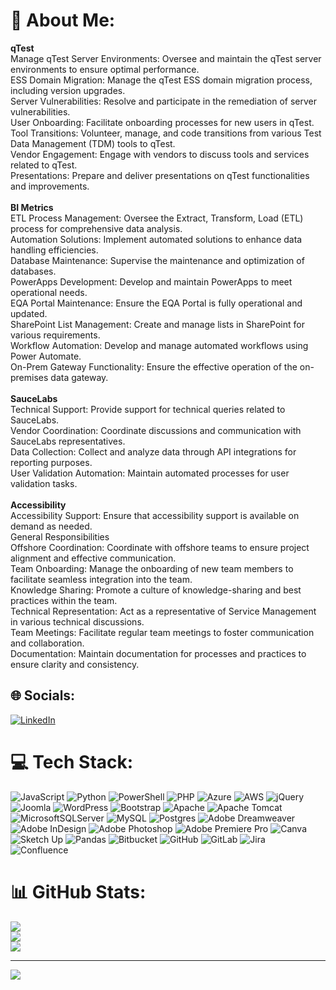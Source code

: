 # 💫 About Me:
<b>qTest</b><br>Manage qTest Server Environments: Oversee and maintain the qTest server environments to ensure optimal performance.<br>ESS Domain Migration: Manage the qTest ESS domain migration process, including version upgrades.<br>Server Vulnerabilities: Resolve and participate in the remediation of server vulnerabilities.<br>User Onboarding: Facilitate onboarding processes for new users in qTest.<br>Tool Transitions: Volunteer, manage, and code transitions from various Test Data Management (TDM) tools to qTest.<br>Vendor Engagement: Engage with vendors to discuss tools and services related to qTest.<br>Presentations: Prepare and deliver presentations on qTest functionalities and improvements.<br><br><b>BI Metrics</b><br>ETL Process Management: Oversee the Extract, Transform, Load (ETL) process for comprehensive data analysis.<br>Automation Solutions: Implement automated solutions to enhance data handling efficiencies.<br>Database Maintenance: Supervise the maintenance and optimization of databases.<br>PowerApps Development: Develop and maintain PowerApps to meet operational needs.<br>EQA Portal Maintenance: Ensure the EQA Portal is fully operational and updated.<br>SharePoint List Management: Create and manage lists in SharePoint for various requirements.<br>Workflow Automation: Develop and manage automated workflows using Power Automate.<br>On-Prem Gateway Functionality: Ensure the effective operation of the on-premises data gateway.<br><br><b>SauceLabs</b><br>Technical Support: Provide support for technical queries related to SauceLabs.<br>Vendor Coordination: Coordinate discussions and communication with SauceLabs representatives.<br>Data Collection: Collect and analyze data through API integrations for reporting purposes.<br>User Validation Automation: Maintain automated processes for user validation tasks.<br><br><b>Accessibility</b><br>Accessibility Support: Ensure that accessibility support is available on demand as needed.<br>General Responsibilities<br>Offshore Coordination: Coordinate with offshore teams to ensure project alignment and effective communication.<br>Team Onboarding: Manage the onboarding of new team members to facilitate seamless integration into the team.<br>Knowledge Sharing: Promote a culture of knowledge-sharing and best practices within the team.<br>Technical Representation: Act as a representative of Service Management in various technical discussions.<br>Team Meetings: Facilitate regular team meetings to foster communication and collaboration.<br>Documentation: Maintain documentation for processes and practices to ensure clarity and consistency.


## 🌐 Socials:
[![LinkedIn](https://img.shields.io/badge/LinkedIn-%230077B5.svg?logo=linkedin&logoColor=white)](https://linkedin.com/in/ohmkumar) 

# 💻 Tech Stack:
![JavaScript](https://img.shields.io/badge/javascript-%23323330.svg?style=for-the-badge&logo=javascript&logoColor=%23F7DF1E) ![Python](https://img.shields.io/badge/python-3670A0?style=for-the-badge&logo=python&logoColor=ffdd54) ![PowerShell](https://img.shields.io/badge/PowerShell-%235391FE.svg?style=for-the-badge&logo=powershell&logoColor=white) ![PHP](https://img.shields.io/badge/php-%23777BB4.svg?style=for-the-badge&logo=php&logoColor=white) ![Azure](https://img.shields.io/badge/azure-%230072C6.svg?style=for-the-badge&logo=microsoftazure&logoColor=white) ![AWS](https://img.shields.io/badge/AWS-%23FF9900.svg?style=for-the-badge&logo=amazon-aws&logoColor=white) ![jQuery](https://img.shields.io/badge/jquery-%230769AD.svg?style=for-the-badge&logo=jquery&logoColor=white) ![Joomla](https://img.shields.io/badge/joomla-%235091CD.svg?style=for-the-badge&logo=joomla&logoColor=white) ![WordPress](https://img.shields.io/badge/WordPress-%23117AC9.svg?style=for-the-badge&logo=WordPress&logoColor=white) ![Bootstrap](https://img.shields.io/badge/bootstrap-%238511FA.svg?style=for-the-badge&logo=bootstrap&logoColor=white) ![Apache](https://img.shields.io/badge/apache-%23D42029.svg?style=for-the-badge&logo=apache&logoColor=white) ![Apache Tomcat](https://img.shields.io/badge/apache%20tomcat-%23F8DC75.svg?style=for-the-badge&logo=apache-tomcat&logoColor=black) ![MicrosoftSQLServer](https://img.shields.io/badge/Microsoft%20SQL%20Server-CC2927?style=for-the-badge&logo=microsoft%20sql%20server&logoColor=white) ![MySQL](https://img.shields.io/badge/mysql-4479A1.svg?style=for-the-badge&logo=mysql&logoColor=white) ![Postgres](https://img.shields.io/badge/postgres-%23316192.svg?style=for-the-badge&logo=postgresql&logoColor=white) ![Adobe Dreamweaver](https://img.shields.io/badge/Adobe%20Dreamweaver-FF61F6.svg?style=for-the-badge&logo=Adobe%20Dreamweaver&logoColor=white) ![Adobe InDesign](https://img.shields.io/badge/Adobe%20InDesign-49021F?style=for-the-badge&logo=adobeindesign&logoColor=FF3366) ![Adobe Photoshop](https://img.shields.io/badge/adobe%20photoshop-%2331A8FF.svg?style=for-the-badge&logo=adobe%20photoshop&logoColor=white) ![Adobe Premiere Pro](https://img.shields.io/badge/Adobe%20Premiere%20Pro-9999FF.svg?style=for-the-badge&logo=Adobe%20Premiere%20Pro&logoColor=white) ![Canva](https://img.shields.io/badge/Canva-%2300C4CC.svg?style=for-the-badge&logo=Canva&logoColor=white) ![Sketch Up](https://img.shields.io/badge/SketchUp-005F9E?style=for-the-badge&logo=sketchup&logoColor=white) ![Pandas](https://img.shields.io/badge/pandas-%23150458.svg?style=for-the-badge&logo=pandas&logoColor=white) ![Bitbucket](https://img.shields.io/badge/bitbucket-%230047B3.svg?style=for-the-badge&logo=bitbucket&logoColor=white) ![GitHub](https://img.shields.io/badge/github-%23121011.svg?style=for-the-badge&logo=github&logoColor=white) ![GitLab](https://img.shields.io/badge/gitlab-%23181717.svg?style=for-the-badge&logo=gitlab&logoColor=white) ![Jira](https://img.shields.io/badge/jira-%230A0FFF.svg?style=for-the-badge&logo=jira&logoColor=white) ![Confluence](https://img.shields.io/badge/confluence-%23172BF4.svg?style=for-the-badge&logo=confluence&logoColor=white)
# 📊 GitHub Stats:
![](https://github-readme-stats.vercel.app/api?username=ohmkumar80&theme=dark&hide_border=false&include_all_commits=false&count_private=false)<br/>
![](https://github-readme-streak-stats.herokuapp.com/?user=ohmkumar80&theme=dark&hide_border=false)<br/>
![](https://github-readme-stats.vercel.app/api/top-langs/?username=ohmkumar80&theme=dark&hide_border=false&include_all_commits=false&count_private=false&layout=compact)

---
[![](https://visitcount.itsvg.in/api?id=ohmkumar80&icon=0&color=0)](https://visitcount.itsvg.in)

<!-- Proudly created with GPRM ( https://gprm.itsvg.in ) -->
